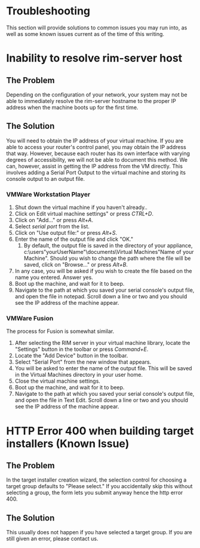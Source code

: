 # Troubleshooting
This section will provide solutions to common issues you may run into, as well as some known issues current as of the time of this writing.
# Inability to resolve rim-server host
## The Problem
Depending on the configuration of your network, your system may not be able to immediately resolve the rim-server hostname to the proper IP address when the machine boots up for the first time.
## The Solution
You will need to obtain the IP address of your virtual machine. If you are able to access your router's control panel, you may obtain the IP address that way. However, because each router has its own interface with varying degrees of accessibility, we will not be able to document this method. We can, however, assist in getting the IP address from the VM directly. This involves adding a Serial Port Output to the virtual machine and storing its console output to an output file.
### VMWare Workstation Player
1. Shut down the virtual machine if you haven't already..
1. Click on Edit virtual machine settings" or press *CTRL+D*.
1. Click on "Add..." or press *Alt+A*.
1. Select *serial port* from the list.
1. Click on "Use output file:" or press *Alt+S*.
1. Enter the name of the output file and click "OK."
    1. By default, the output file is saved in the directory of your appliance, c:\users\"yourUserName"\documents\Virtual Machines\"Name of your Machine". Should you wish to change the path where the file will be saved, click on "Browse..." or press *Alt+B*.
1. In any case, you will be asked if you wish to create the file based on the name you entered. Answer yes.
1. Boot up the machine, and wait for it to beep.
1. Navigate to the path at which you saved your serial console's output file, and open the file in notepad. Scroll down a line or two and you should see the IP address of the machine appear.
### VMWare Fusion
The process for Fusion is somewhat similar.
1. After selecting the RIM server in your virtual machine library, locate the "Settings" button in the toolbar or press *Command+E*.
1. Locate the "Add Device" button in the toolbar.
1. Select "Serial Port" from the new window that appears.
1. You will be asked to enter the name of the output file. This will be saved in the Virtual Machines directory in your user home.
1. Close the virtual machine settings.
1. Boot up the machine, and wait for it to beep.
1. Navigate to the path at which you saved your serial console's output file, and open the file in Text Edit. Scroll down a line or two and you should see the IP address of the machine appear.
# HTTP Error 400 when building target installers (Known Issue)
## The Problem
In the target installer creation wizard, the selection control for choosing a target group defaults to "Please select." If you accidentally skip this without selecting a group, the form lets you submit anyway hence the http error 400.
## The Solution
This usually does not happen if you have selected a target group. If you are still given an error, please contact us.